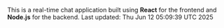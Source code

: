 This is a real-time chat application built using **React** for the frontend and **Node.js** for the backend.
Last updated: Thu Jun 12 05:09:39 UTC 2025
